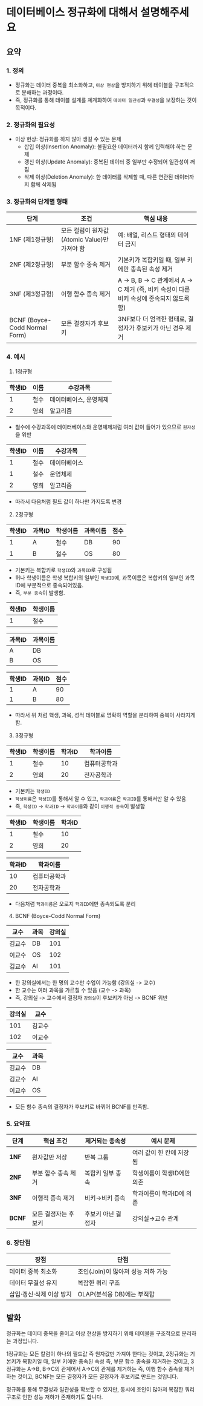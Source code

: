 # 데이터베이스 정규화에 대해서 설명해주세요

## 요약

### 1. 정의

- 정규화는 데이터 중복을 최소화하고, `이상 현상`을 방지하기 위해 테이블을 구조적으로 분해하는 과정이다.
- 즉, 정규화를 통해 테이블 설계를 쳬계화하여 `데이터 일관성`과 `무결성`을 보장하는 것이 목적이다.

### 2. 정규화의 필요성

- 이상 현상: 정규화를 하지 않아 생길 수 있는 문제
    - 삽입 이상(Insertion Anomaly): 불필요한 데이터까지 함께 입력해야 하는 문제
    - 갱신 이상(Update Anomaly): 중복된 데이터 중 일부만 수정되어 일관성이 깨짐
    - 삭제 이상(Deletion Anomaly): 한 데이터를 삭제할 때, 다른 연관된 데이터까지 함께 삭제됨

### 3. 정규화의 단계별 형태

| 단계                            | 조건                              | 핵심 내용                                                       |
|-------------------------------|---------------------------------|-------------------------------------------------------------|
| 1NF (제1정규형)                   | 모든 컬럼이 원자값(Atomic Value)만 가져야 함 | 예: 배열, 리스트 형태의 데이터 금지                                       |
| 2NF (제2정규형)                   | 부분 함수 종속 제거                     | 기본키가 복합키일 때, 일부 키에만 종속된 속성 제거                               |
| 3NF (제3정규형)                   | 이행 함수 종속 제거                     | A → B, B → C 관계에서 A → C 제거 (즉, 비키 속성이 다른 비키 속성에 종속되지 않도록 함) |
| BCNF (Boyce-Codd Normal Form) | 모든 결정자가 후보키                     | 3NF보다 더 엄격한 형태로, 결정자가 후보키가 아닌 경우 제거                         |

### 4. 예시

1. 1정규형

| 학생ID | 이름 | 수강과목         |
|------|----|--------------|
| 1    | 철수 | 데이터베이스, 운영체제 |
| 2    | 영희 | 알고리즘         |

- 철수에 수강과목에 데이터베이스와 운영체제처럼 여러 값이 들어가 있으므로 `원자성`을 위반

| 학생ID | 이름 | 수강과목   |
|------|----|--------|
| 1    | 철수 | 데이터베이스 |
| 1    | 철수 | 운영체제   |
| 2    | 영희 | 알고리즘   |

- 따라서 다음처럼 필드 값이 하나만 가지도록 변경

2. 2정규형

| 학생ID | 과목ID | 학생이름 | 과목이름 | 점수 |
|------|------|------|------|----|
| 1    | A    | 철수   | DB   | 90 |
| 1    | B    | 철수   | OS   | 80 |

- 기본키는 복합키로 `학생ID`와 `과목ID`로 구성됨
- 허나 학생이름은 학생 복합키의 일부인 `학생ID`에, 과목이름은 복합키의 일부인 과목 ID에 부분적으로 종속되어있음.
- 즉, `부분 종속`이 발생함.

| 학생ID | 학생이름 |
|------|------|
| 1    | 철수   |

| 과목ID | 과목이름 |
|------|------|
| A    | DB   |
| B    | OS   |

| 학생ID | 과목ID | 점수 |
|------|------|----|
| 1    | A    | 90 |
| 1    | B    | 80 |

- 따라서 위 처럼 핵생, 과목, 성적 테이블로 명확히 역할을 분리하여 중복이 사라지게 함.

3. 3정규형

| 학생ID | 학생이름 | 학과ID | 학과이름   |
|------|------|------|--------|
| 1    | 철수   | 10   | 컴퓨터공학과 |
| 2    | 영희   | 20   | 전자공학과  |

- 기본키는 `학생ID`
- `학생이름`은 `학생ID`를 통해서 알 수 있고, `학과이름`은 `학과ID`를 통해서만 알 수 있음
- 즉, `학생ID` -> `학과ID` -> `학과이름`와 같이 `이행적 종속`이 발생함

| 학생ID | 학생이름 | 학과ID |
|------|------|------|
| 1    | 철수   | 10   |
| 2    | 영희   | 20   |

| 학과ID | 학과이름   |
|------|--------|
| 10   | 컴퓨터공학과 |
| 20   | 전자공학과  |

- 다음처럼 `학과이름`은 오로지 `학과ID`에만 종속되도록 분리

4. BCNF (Boyce-Codd Normal Form)

| 교수  | 과목 | 강의실 |
|-----|----|-----|
| 김교수 | DB | 101 |
| 이교수 | OS | 102 |
| 김교수 | AI | 101 |

- 한 강의실에서는 한 명의 교수만 수업이 가능함 (강의실 -> 교수)
- 한 교수는 여러 과목을 가르칠 수 있음 (교수 -> 과목)
- 즉, 강의실 -> 교수에서 결정자 `강의실`이 후보키가 아님 -> BCNF 위반

| 강의실 | 교수  |
|-----|-----|
| 101 | 김교수 |
| 102 | 이교수 |

| 교수  | 과목 |
|-----|----|
| 김교수 | DB |
| 김교수 | AI |
| 이교수 | OS |

- 모든 함수 종속의 결정자가 후보키로 바뀌어 BCNF를 만족함.

### 5. 요약표

| 단계       | 핵심 조건       | 제거되는 종속성   | 예시 문제           |
|----------|-------------|------------|-----------------|
| **1NF**  | 원자값만 저장     | 반복 그룹      | 여러 값이 한 칸에 저장됨  |
| **2NF**  | 부분 함수 종속 제거 | 복합키 일부 종속  | 학생이름이 학생ID에만 의존 |
| **3NF**  | 이행적 종속 제거   | 비키→비키 종속   | 학과이름이 학과ID에 의존  |
| **BCNF** | 모든 결정자는 후보키 | 후보키 아닌 결정자 | 강의실→교수 관계       |

### 6. 장단점

| 장점             | 단점                     |
|----------------|------------------------|
| 데이터 중복 최소화     | 조인(Join)이 많아져 성능 저하 가능 |
| 데이터 무결성 유지     | 복잡한 쿼리 구조              |
| 삽입·갱신·삭제 이상 방지 | OLAP(분석용 DB)에는 부적합     |

## 발화

정규화는 데이터 중복을 줄이고 이상 현상을 방지하기 위해 테이블을 구조적으로 분리하는 과정입니다.

1정규화는 모든 칼럼이 하나의 필드값 즉 원자값만 가져야 한다는 것이고,
2정규화는 기본키가 복합키일 때, 일부 키에만 종속된 속성 즉, 부분 함수 종속을 제거하는 것이고,
3정규화는 A->B, B->C의 관계어서 A->C의 관계를 제거하는 즉, 이행 함수 종속을 제거하는 것이고,
BCNF는 모든 결정자가 모든 결정자가 후보키로 만드는 것입니다.

정규화를 통해 무결성과 일관성을 확보할 수 있지만, 동시에 조인이 많아져 복잡한 쿼리 구조로 인한 성능 저하가 존재하기도 합니다.

